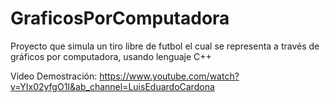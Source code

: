 # GraficosPorComputadora
Proyecto que simula un tiro libre de futbol el cual se representa a través de gráficos por computadora, usando lenguaje C++

Video Demostración: https://www.youtube.com/watch?v=YIx02yfgO1I&ab_channel=LuisEduardoCardona
